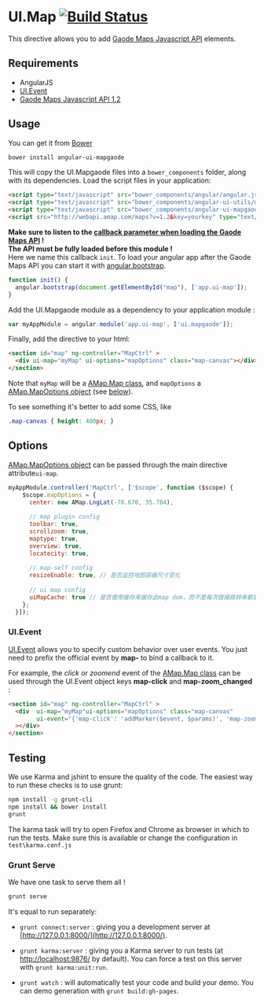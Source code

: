 # UI.Map [![Build Status](https://secure.travis-ci.org/angular-ui/ui-map.png)](http://travis-ci.org/angular-ui/ui-map)

This directive allows you to add [Gaode Maps Javascript API](http://api.amap.com/javascript) elements.

## Requirements

- AngularJS
- [UI.Event](https://github.com/angular-ui/ui-utils/blob/master/modules/event/event.js)
- [Gaode Maps Javascript API 1.2](http://api.amap.com/javascript)

## Usage

You can get it from [Bower](http://bower.io/)

```sh
bower install angular-ui-mapgaode
```  

This will copy the UI.Mapgaode files into a `bower_components` folder, along with its dependencies. Load the script files in your application:

```html
<script type="text/javascript" src="bower_components/angular/angular.js"></script>
<script type="text/javascript" src="bower_components/angular-ui-utils/modules/event/event.js "></script>
<script type="text/javascript" src="bower_components/angular-ui-mapgaode/src/ui-map.js"></script>
<script src="http://webapi.amap.com/maps?v=1.2&key=yourkey" type="text/javascript"></script>
```

__Make sure to listen to the [callback parameter when loading the Gaode Maps API](http://api.amap.com/javascript/guide#callback) !   
The API must be fully loaded before this module !__  
Here we name this callback `init`. To load your angular app after the Gaode Maps API you can start it with [angular.bootstrap](http://docs.angularjs.org/api/angular.bootstrap). 

```javascript
function init() {
  angular.bootstrap(document.getElementById("map"), ['app.ui-map']);
}
```

Add the UI.Mapgaode module as a dependency to your application module :

```javascript
var myAppModule = angular.module('app.ui-map', ['ui.mapgaode']);
```

Finally, add the directive to your html:

```html
<section id="map" ng-controller="MapCtrl" >
  <div ui-map="myMap" ui-options="mapOptions" class="map-canvas"></div>
</section>
```
Note that `myMap` will be a [AMap.Map class](http://api.amap.com/javascript/reference/map), and `mapOptions` a [AMap.MapOptions object](http://api.amap.com/javascript/reference/map#MapOption) (see [below](#options)).

To see something it's better to add some CSS, like

```css
.map-canvas { height: 400px; }
```

## Options

[AMap.MapOptions object](http://api.amap.com/javascript/reference/map#MapOption) can be passed through the main directive attribute`ui-map`.

```javascript
myAppModule.controller('MapCtrl', ['$scope', function ($scope) {
    $scope.mapOptions = {
      center: new AMap.LngLat(-78.670, 35.784),
      
      // map plugin config
      toolbar: true,
      scrollzoom: true,
      maptype: true,
      overview: true,
      locatecity: true,
      
      // map-self config
      resizeEnable: true, // 是否监控地图容器尺寸变化
      
      // ui map config
      uiMapCache: true // 是否使用缓存来缓存此map dom，而不是每次链接跳转来都重新创建
    };
  }]);
```

### UI.Event

[UI.Event](http://angular-ui.github.io/ui-utils/#/event) allows you to specify custom behavior over user events. You just need to prefix the official event by __map-__ to bind a callback to it.  

For example, the _click_ or *zoomend* event of the [AMap.Map class](http://api.amap.com/javascript/reference/map) can be used through the UI.Event object keys __map-click__ and **map-zoom_changed** :

```html
<section id="map" ng-controller="MapCtrl" >
  <div  ui-map="myMap"ui-options="mapOptions" class="map-canvas" 
        ui-event="{'map-click': 'addMarker($event, $params)', 'map-zoomend': 'setZoomMessage(myMap.getZoom())' }"
  ></div>
</section>
```


## Testing

We use Karma and jshint to ensure the quality of the code.  The easiest way to run these checks is to use grunt:

```sh
npm install -g grunt-cli
npm install && bower install
grunt
```

The karma task will try to open Firefox and Chrome as browser in which to run the tests.  Make sure this is available or change the configuration in `test\karma.conf.js`


### Grunt Serve

We have one task to serve them all !

```sh
grunt serve
```

It's equal to run separately:

* `grunt connect:server` : giving you a development server at [http://127.0.0.1:8000/](http://127.0.0.1:8000/).

* `grunt karma:server` : giving you a Karma server to run tests (at [http://localhost:9876/](http://localhost:9876/) by default). You can force a test on this server with `grunt karma:unit:run`.

* `grunt watch` : will automatically test your code and build your demo.  You can demo generation with `grunt build:gh-pages`.
